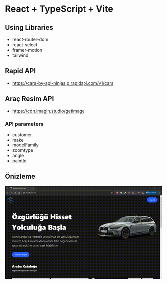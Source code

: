 # React + TypeScript + Vite

## Using Libraries
- react-router-dom 
- react-select 
- framer-motion
- tailwind


## Rapid API
- https://cars-by-api-ninjas.p.rapidapi.com/v1/cars

## Araç Resim API
- https://cdn.imagin.studio/getimage

### API parameters
- customer
- make
- modelFamily
- zoomtype
- angle 
- paintId

## Önizleme
![/public/ts-car-rent.gif](/public/ts-car-rent.gif)


